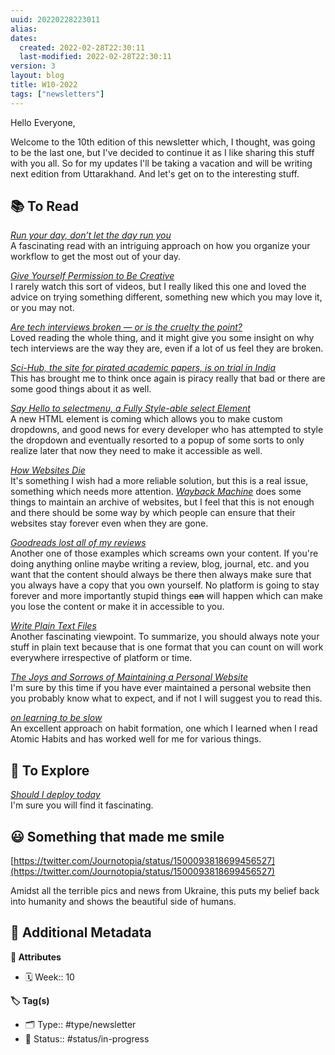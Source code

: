 ```yaml
---
uuid: 20220228223011
alias:
dates:
  created: 2022-02-28T22:30:11
  last-modified: 2022-02-28T22:30:11
version: 3
layout: blog
title: W10-2022
tags: ["newsletters"]
---
```


Hello Everyone,

Welcome to the 10th edition of this newsletter which, I thought, was going to be the last one, but I've decided to continue it as I like sharing this stuff with you all. So for my updates I'll be taking a vacation and will be writing next edition from Uttarakhand. And let's get on to the interesting stuff.

## **📚 To Read**

[_Run your day, don’t let the day run you_](https://www.kahlillechelt.com/blog/run-your-day-dont-let-the-day-run-you/)  
A fascinating read with an intriguing approach on how you organize your workflow to get the most out of your day.

[_Give Yourself Permission to Be Creative_](https://www.swiss-miss.com/2022/03/give-yourself-permission-to-be-creative-2.html)  
I rarely watch this sort of videos, but I really liked this one and loved the advice on trying something different, something new which you may love it, or you may not.

[_Are tech interviews broken — or is the cruelty the point?_](https://leftalign.substack.com/p/are-tech-interviews-broken-or-is)  
Loved reading the whole thing, and it might give you some insight on why tech interviews are the way they are, even if a lot of us feel they are broken.

[_Sci-Hub, the site for pirated academic papers, is on trial in India_](https://restofworld.org/2022/sci-hub-trial-india)  
This has brought me to think once again is piracy really that bad or there are some good things about it as well.

[_Say Hello to selectmenu, a Fully Style-able select Element_](https://css-tricks.com/the-selectmenu-element/)  
A new HTML element is coming which allows you to make custom dropdowns, and good news for every developer who has attempted to style the dropdown and eventually resorted to a popup of some sorts to only realize later that now they need to make it accessible as well.

[_How Websites Die_](https://notebook.wesleyac.com/how-websites-die/)  
It's something I wish had a more reliable solution, but this is a real issue, something which needs more attention. [_Wayback Machine_](https://archive.org/) does some things to maintain an archive of websites, but I feel that this is not enough and there should be some way by which people can ensure that their websites stay forever even when they are gone.

[_Goodreads lost all of my reviews_](https://www.somebits.com/weblog/tech/bad/goodreads-lost-all-my-data.html)  
Another one of those examples which screams own your content. If you're doing anything online maybe writing a review, blog, journal, etc. and you want that the content should always be there then always make sure that you always have a copy that you own yourself. No platform is going to stay forever and more importantly stupid things ~~can~~ will happen which can make you lose the content or make it in accessible to you.

[_Write Plain Text Files_](https://sive.rs/plaintext)  
Another fascinating viewpoint. To summarize, you should always note your stuff in plain text because that is one format that you can count on will work everywhere irrespective of platform or time.

[_The Joys and Sorrows of Maintaining a Personal Website_](https://cheapskatesguide.org/articles/joys-and-sorrows.html)  
I'm sure by this time if you have ever maintained a personal website then you probably know what to expect, and if not I will suggest you to read this.

[_on learning to be slow_](https://winnielim.org/journal/on-learning-to-be-slow/)  
An excellent approach on habit formation, one which I learned when I read Atomic Habits and has worked well for me for various things.

## **🔭 To Explore**

[_Should I deploy today_](https://shouldideploy.today/)  
I'm sure you will find it fascinating.

## **😃 Something that made me smile**

[https://twitter.com/Journotopia/status/1500093818699456527](https://twitter.com/Journotopia/status/1500093818699456527)

Amidst all the terrible pics and news from Ukraine, this puts my belief back into humanity and shows the beautiful side of humans.

## 📇 Additional Metadata

**🧰 Attributes**

- 🗓️ Week:: 10

**🏷 Tag(s)**

- 🗂 Type:: #type/newsletter
- 🏁 Status:: #status/in-progress

